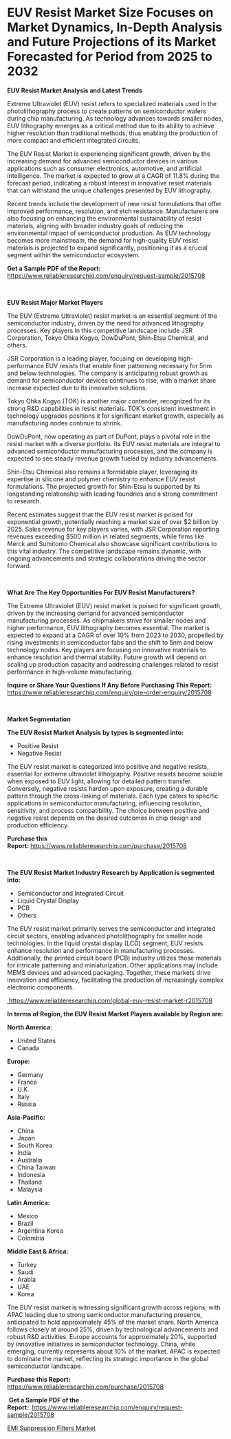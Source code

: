 <p><h1>EUV Resist Market Size Focuses on Market Dynamics, In-Depth Analysis and Future Projections of its Market Forecasted for Period from 2025 to 2032</h1></p><p><strong>EUV Resist Market Analysis and Latest Trends</strong></p>
<p><p>Extreme Ultraviolet (EUV) resist refers to specialized materials used in the photolithography process to create patterns on semiconductor wafers during chip manufacturing. As technology advances towards smaller nodes, EUV lithography emerges as a critical method due to its ability to achieve higher resolution than traditional methods, thus enabling the production of more compact and efficient integrated circuits.</p><p>The EUV Resist Market is experiencing significant growth, driven by the increasing demand for advanced semiconductor devices in various applications such as consumer electronics, automotive, and artificial intelligence. The market is expected to grow at a CAGR of 11.8% during the forecast period, indicating a robust interest in innovative resist materials that can withstand the unique challenges presented by EUV lithography. </p><p>Recent trends include the development of new resist formulations that offer improved performance, resolution, and etch resistance. Manufacturers are also focusing on enhancing the environmental sustainability of resist materials, aligning with broader industry goals of reducing the environmental impact of semiconductor production. As EUV technology becomes more mainstream, the demand for high-quality EUV resist materials is projected to expand significantly, positioning it as a crucial segment within the semiconductor ecosystem.</p></p>
<p><strong>Get a Sample PDF of the Report:&nbsp;</strong> <a href="https://www.reliableresearchiq.com/enquiry/request-sample/2015708?utm_campaign=2117&utm_medium=2&utm_source=Github&utm_content=ia&utm_term=12022025&utm_id=euv-resist">https://www.reliableresearchiq.com/enquiry/request-sample/2015708</a></p>
<p>&nbsp;</p>
<p><strong>EUV Resist Major Market Players</strong></p>
<p><p>The EUV (Extreme Ultraviolet) resist market is an essential segment of the semiconductor industry, driven by the need for advanced lithography processes. Key players in this competitive landscape include JSR Corporation, Tokyo Ohka Kogyo, DowDuPont, Shin-Etsu Chemical, and others. </p><p>JSR Corporation is a leading player, focusing on developing high-performance EUV resists that enable finer patterning necessary for 5nm and below technologies. The company is anticipating robust growth as demand for semiconductor devices continues to rise, with a market share increase expected due to its innovative solutions.</p><p>Tokyo Ohka Kogyo (TOK) is another major contender, recognized for its strong R&D capabilities in resist materials. TOK's consistent investment in technology upgrades positions it for significant market growth, especially as manufacturing nodes continue to shrink.</p><p>DowDuPont, now operating as part of DuPont, plays a pivotal role in the resist market with a diverse portfolio. Its EUV resist materials are integral to advanced semiconductor manufacturing processes, and the company is expected to see steady revenue growth fueled by industry advancements.</p><p>Shin-Etsu Chemical also remains a formidable player, leveraging its expertise in silicone and polymer chemistry to enhance EUV resist formulations. The projected growth for Shin-Etsu is supported by its longstanding relationship with leading foundries and a strong commitment to research.</p><p>Recent estimates suggest that the EUV resist market is poised for exponential growth, potentially reaching a market size of over $2 billion by 2025. Sales revenue for key players varies, with JSR Corporation reporting revenues exceeding $500 million in related segments, while firms like Merck and Sumitomo Chemical also showcase significant contributions to this vital industry. The competitive landscape remains dynamic, with ongoing advancements and strategic collaborations driving the sector forward.</p></p>
<p>&nbsp;</p>
<p><strong>What Are The Key Opportunities For EUV Resist Manufacturers?</strong></p>
<p><p>The Extreme Ultraviolet (EUV) resist market is poised for significant growth, driven by the increasing demand for advanced semiconductor manufacturing processes. As chipmakers strive for smaller nodes and higher performance, EUV lithography becomes essential. The market is expected to expand at a CAGR of over 10% from 2023 to 2030, propelled by rising investments in semiconductor fabs and the shift to 5nm and below technology nodes. Key players are focusing on innovative materials to enhance resolution and thermal stability. Future growth will depend on scaling up production capacity and addressing challenges related to resist performance in high-volume manufacturing.</p></p>
<p><strong>Inquire or Share Your Questions If Any Before Purchasing This Report:</strong> <a href="https://www.reliableresearchiq.com/enquiry/pre-order-enquiry/2015708?utm_campaign=2117&utm_medium=2&utm_source=Github&utm_content=ia&utm_term=12022025&utm_id=euv-resist">https://www.reliableresearchiq.com/enquiry/pre-order-enquiry/2015708</a></p>
<p>&nbsp;</p>
<p><strong>Market Segmentation</strong></p>
<p><strong>The EUV Resist Market Analysis by types is segmented into:</strong></p>
<p><ul><li>Positive Resist</li><li>Negative Resist</li></ul></p>
<p><p>The EUV resist market is categorized into positive and negative resists, essential for extreme ultraviolet lithography. Positive resists become soluble when exposed to EUV light, allowing for detailed pattern transfer. Conversely, negative resists harden upon exposure, creating a durable pattern through the cross-linking of materials. Each type caters to specific applications in semiconductor manufacturing, influencing resolution, sensitivity, and process compatibility. The choice between positive and negative resist depends on the desired outcomes in chip design and production efficiency.</p></p>
<p><strong>Purchase this Report:&nbsp;</strong><a href="https://www.reliableresearchiq.com/purchase/2015708?utm_campaign=2117&utm_medium=2&utm_source=Github&utm_content=ia&utm_term=12022025&utm_id=euv-resist">https://www.reliableresearchiq.com/purchase/2015708</a></p>
<p>&nbsp;</p>
<p><strong>The EUV Resist Market Industry Research by Application is segmented into:</strong></p>
<p><ul><li>Semiconductor and Integrated Circuit</li><li>Liquid Crystal Display</li><li>PCB</li><li>Others</li></ul></p>
<p><p>The EUV resist market primarily serves the semiconductor and integrated circuit sectors, enabling advanced photolithography for smaller node technologies. In the liquid crystal display (LCD) segment, EUV resists enhance resolution and performance in manufacturing processes. Additionally, the printed circuit board (PCB) industry utilizes these materials for intricate patterning and miniaturization. Other applications may include MEMS devices and advanced packaging. Together, these markets drive innovation and efficiency, facilitating the production of increasingly complex electronic components.</p></p>
<p><a href="https://www.reliableresearchiq.com/global-euv-resist-market-r2015708?utm_campaign=2117&utm_medium=2&utm_source=Github&utm_content=ia&utm_term=12022025&utm_id=euv-resist">&nbsp;https://www.reliableresearchiq.com/global-euv-resist-market-r2015708</a></p>
<p><strong>In terms of Region, the EUV Resist Market Players available by Region are:</strong></p>
<p>
    <p> <strong> North America: </strong>
        <ul>
            <li>United States</li>
            <li>Canada</li>
        </ul>
        </p> 
    <p> <strong> Europe: </strong>
        <ul>
            <li>Germany</li>
            <li>France</li>
            <li>U.K.</li>
            <li>Italy</li>
            <li>Russia</li>
        </ul>
        </p> 
    <p> <strong> Asia-Pacific: </strong>
        <ul>
            <li>China</li>
            <li>Japan</li>
            <li>South Korea</li>
            <li>India</li>
            <li>Australia</li>
            <li>China Taiwan</li>
            <li>Indonesia</li>
            <li>Thailand</li>
            <li>Malaysia</li>
        </ul>
        </p> 
    <p> <strong> Latin America: </strong>
        <ul>
            <li>Mexico</li>
            <li>Brazil</li>
            <li>Argentina Korea</li>
            <li>Colombia</li>
        </ul>
        </p> 
    <p> <strong> Middle East & Africa: </strong>
        <ul>
            <li>Turkey</li>
            <li>Saudi</li>
            <li>Arabia</li>
            <li>UAE</li>
            <li>Korea</li>
        </ul>
    </p>
    </p>
<p><p>The EUV resist market is witnessing significant growth across regions, with APAC leading due to strong semiconductor manufacturing presence, anticipated to hold approximately 45% of the market share. North America follows closely at around 25%, driven by technological advancements and robust R&D activities. Europe accounts for approximately 20%, supported by innovative initiatives in semiconductor technology. China, while emerging, currently represents about 10% of the market. APAC is expected to dominate the market, reflecting its strategic importance in the global semiconductor landscape.</p></p>
<p><strong>Purchase this Report: </strong><a href="https://www.reliableresearchiq.com/purchase/2015708?utm_campaign=2117&utm_medium=2&utm_source=Github&utm_content=ia&utm_term=12022025&utm_id=euv-resist">https://www.reliableresearchiq.com/purchase/2015708</a></p>
<p>&nbsp;<strong>Get a Sample PDF of the Report:&nbsp;&nbsp;</strong><a href="https://www.reliableresearchiq.com/enquiry/request-sample/2015708?utm_campaign=2117&utm_medium=2&utm_source=Github&utm_content=ia&utm_term=12022025&utm_id=euv-resist">https://www.reliableresearchiq.com/enquiry/request-sample/2015708</a></p>
<p><strong></strong></p>
<p><p><a href="https://github.com/DixieGrimes/Market-Research-Report-List-1/blob/main/emi-suppression-filters-market.md?utm_campaign=2117&utm_medium=2&utm_source=Github&utm_content=ia&utm_term=12022025&utm_id=euv-resist">EMI Suppression Filters Market</a></p></p>